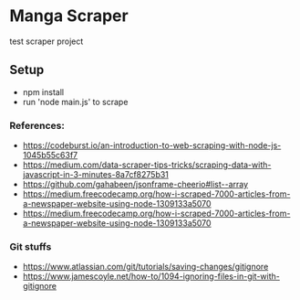 # Manga Scraper
test scraper project


## Setup
- npm install
- run 'node main.js' to scrape

### References:
- https://codeburst.io/an-introduction-to-web-scraping-with-node-js-1045b55c63f7
- https://medium.com/data-scraper-tips-tricks/scraping-data-with-javascript-in-3-minutes-8a7cf8275b31
- https://github.com/gahabeen/jsonframe-cheerio#list--array
- https://medium.freecodecamp.org/how-i-scraped-7000-articles-from-a-newspaper-website-using-node-1309133a5070
- https://medium.freecodecamp.org/how-i-scraped-7000-articles-from-a-newspaper-website-using-node-1309133a5070


### Git stuffs
- https://www.atlassian.com/git/tutorials/saving-changes/gitignore
- https://www.jamescoyle.net/how-to/1094-ignoring-files-in-git-with-gitignore
